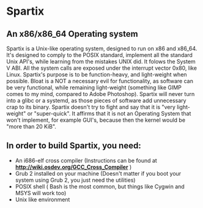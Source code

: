 # Spartix
## An x86/x86_64 Operating system
Spartix is a Unix-like operating system, designed to run on x86 and x86_64. It's designed to comply to the POSIX standard, implement all the standard Unix API's, while learning from the mistakes UNIX did.
It folows the System V ABI. All the system calls are exposed under the interrupt vector 0x80, like Linux.
Spartix's purpose is to be function-heavy, and light-weight when possible. Bloat is a NOT a necessary evil for functionality, as software can be very functional, while remaining light-weight (something like GIMP comes to my mind, compared to Adobe Photoshop). Spartix will never turn into a glibc or a systemd, as those pieces of software add unnecessary crap to its binary. Spartix doesn't try to fight and say that it is "very light-weight" or "super-quick". It affirms that it is not an Operating System that won't implement, for example GUI's, because then the kernel would be "more than 20 KiB". 
## In order to build Spartix, you need:

- An i686-elf cross compiler (Instructions can be found at __http://wiki.osdev.org/GCC_Cross_Compiler__ )
- Grub 2 installed on your machine (Doesn't matter if you boot your system using Grub 2, you just need the utilities)
- POSIX shell ( Bash is the most common, but things like Cygwin and MSYS will work too)
- Unix like environment
